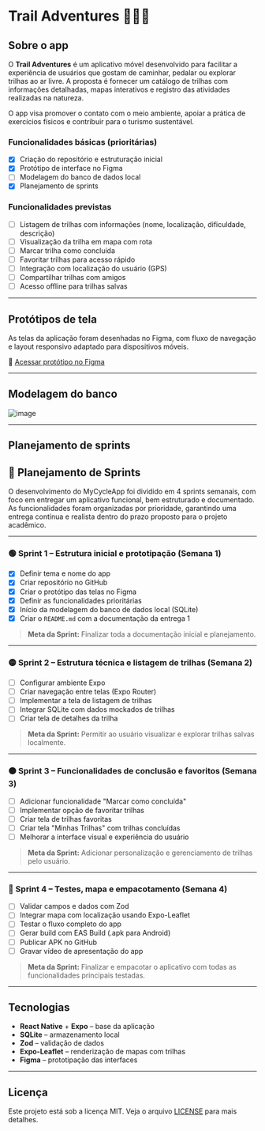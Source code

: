 # Trail Adventures 🌿🚴‍♀️

## Sobre o app

O **Trail Adventures** é um aplicativo móvel desenvolvido para facilitar a experiência de usuários que gostam de caminhar, pedalar ou explorar trilhas ao ar livre. A proposta é fornecer um catálogo de trilhas com informações detalhadas, mapas interativos e registro das atividades realizadas na natureza.

O app visa promover o contato com o meio ambiente, apoiar a prática de exercícios físicos e contribuir para o turismo sustentável.

### Funcionalidades básicas (prioritárias)

- [x] Criação do repositório e estruturação inicial
- [x] Protótipo de interface no Figma
- [ ] Modelagem do banco de dados local
- [x] Planejamento de sprints

### Funcionalidades previstas

- [ ] Listagem de trilhas com informações (nome, localização, dificuldade, descrição)
- [ ] Visualização da trilha em mapa com rota
- [ ] Marcar trilha como concluída
- [ ] Favoritar trilhas para acesso rápido
- [ ] Integração com localização do usuário (GPS)
- [ ] Compartilhar trilhas com amigos
- [ ] Acesso offline para trilhas salvas

---

## Protótipos de tela

As telas da aplicação foram desenhadas no Figma, com fluxo de navegação e layout responsivo adaptado para dispositivos móveis.

🔗 [Acessar protótipo no Figma](https://www.figma.com/design/IdEZSxX7lSY3DY8Br70Vq0/Mobile?node-id=0-1&p=f&t=Cuno5OlMwEpQLhMx-0)

---

## Modelagem do banco

![image](https://github.com/user-attachments/assets/f44f9578-9e71-43e2-a4c4-3ef42b779d34)


---

## Planejamento de sprints

## 📆 Planejamento de Sprints

O desenvolvimento do MyCycleApp foi dividido em 4 sprints semanais, com foco em entregar um aplicativo funcional, bem estruturado e documentado. As funcionalidades foram organizadas por prioridade, garantindo uma entrega contínua e realista dentro do prazo proposto para o projeto acadêmico.

---

### 🟢 Sprint 1 – Estrutura inicial e prototipação (Semana 1)

- [x] Definir tema e nome do app  
- [x] Criar repositório no GitHub  
- [x] Criar o protótipo das telas no Figma  
- [x] Definir as funcionalidades prioritárias  
- [x] Início da modelagem do banco de dados local (SQLite)  
- [x] Criar o `README.md` com a documentação da entrega 1  

> **Meta da Sprint:** Finalizar toda a documentação inicial e planejamento.

---

### 🟡 Sprint 2 – Estrutura técnica e listagem de trilhas (Semana 2)

- [ ] Configurar ambiente Expo  
- [ ] Criar navegação entre telas (Expo Router)  
- [ ] Implementar a tela de listagem de trilhas  
- [ ] Integrar SQLite com dados mockados de trilhas  
- [ ] Criar tela de detalhes da trilha  

> **Meta da Sprint:** Permitir ao usuário visualizar e explorar trilhas salvas localmente.

---

### 🟠 Sprint 3 – Funcionalidades de conclusão e favoritos (Semana 3)

- [ ] Adicionar funcionalidade "Marcar como concluída"  
- [ ] Implementar opção de favoritar trilhas  
- [ ] Criar tela de trilhas favoritas  
- [ ] Criar tela "Minhas Trilhas" com trilhas concluídas  
- [ ] Melhorar a interface visual e experiência do usuário  

> **Meta da Sprint:** Adicionar personalização e gerenciamento de trilhas pelo usuário.

---

### 🔵 Sprint 4 – Testes, mapa e empacotamento (Semana 4)

- [ ] Validar campos e dados com Zod  
- [ ] Integrar mapa com localização usando Expo-Leaflet  
- [ ] Testar o fluxo completo do app  
- [ ] Gerar build com EAS Build (.apk para Android)  
- [ ] Publicar APK no GitHub  
- [ ] Gravar vídeo de apresentação do app  

> **Meta da Sprint:** Finalizar e empacotar o aplicativo com todas as funcionalidades principais testadas.

---

## Tecnologias

- **React Native** + **Expo** – base da aplicação
- **SQLite** – armazenamento local
- **Zod** – validação de dados
- **Expo-Leaflet** – renderização de mapas com trilhas
- **Figma** – prototipação das interfaces

---

## Licença

Este projeto está sob a licença MIT. Veja o arquivo [LICENSE](./LICENSE) para mais detalhes.
